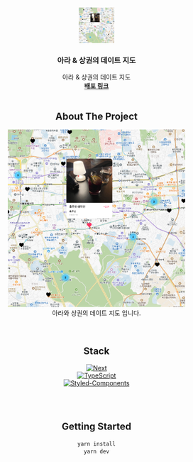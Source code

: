 <a name="readme-top"></a>

<!-- PROJECT LOGO -->
<br />
<div align="center">
  <!-- <a href="https://github.com/othneildrew/Best-README-Template"> -->
    <img src="public/readme.png" alt="Logo" width="80" height="80">
  <!-- </a> -->

  <h3 align="center">아라 & 상권의 데이트 지도</h3>

  <p align="center">
  아라 & 상권의 데이트 지도
    <br />
    <a href="https://ara-sangkwon.vercel.app/"><strong>배포 링크</strong></a>
    <br />
    <br />

<!-- ABOUT THE PROJECT -->

## About The Project

 <img src="public/readme.png" alt="Logo" width="400" height="400">

</br>
아라와 상권의 데이트 지도 입니다.

</br>
</br>
</br>

## Stack

[![Next][Next.js]][Next-url]  
[![TypeScript][TypeScript]][TypeScript-url]  
[![Styled-Components][StyledComponents]][StyledComponents-url]

</br>
</br>

<!-- GETTING STARTED -->

## Getting Started

```sh
yarn install
yarn dev
```

<!-- USAGE EXAMPLES -->

<!-- MARKDOWN LINKS & IMAGES -->
<!-- https://www.markdownguide.org/basic-syntax/#reference-style-links -->

[Next.js]: https://img.shields.io/badge/next.js-000000?style=for-the-badge&logo=nextdotjs&logoColor=white
[Next-url]: https://nextjs.org/
[TypeScript]: https://img.shields.io/static/v1?style=for-the-badge&message=TypeScript&color=3178C6&logo=TypeScript&logoColor=FFFFFF&label=
[TypeScript-url]: https://www.typescriptlang.org/
[StyledComponents]: https://img.shields.io/badge/styledcomponents-DB7093?style=flat-square&logo=styled-components&logoColor=white
[StyledComponents-url]: https://styled-components.com/
